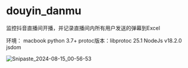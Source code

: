 # douyin_danmu
监控抖音直播间开播，并记录直播间内所有用户发送的弹幕到Excel

环境：
macbook
python 3.7+
protoc版本：libprotoc 25.1
NodeJs v18.2.0  jsdom


![Snipaste_2024-08-15_00-56-53](https://github.com/user-attachments/assets/2f14c610-dcee-4b95-aff0-17f6e5d50b48)


